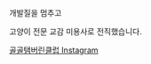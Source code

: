 개발질을 멈추고

고양이 전문 교감 미용사로 전직했습니다.

[골골탬버린클럽 Instagram](https://www.instagram.com/golgol_tambourine_club/)
